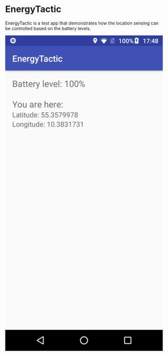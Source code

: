 # EnergyTactic

EnergyTactic is a test app that demonstrates how the location sensing can be controlled based on the battery levels.

![](https://raw.githubusercontent.com/ivbel18/EnergyTactic/master/Screenshot_20181206-174811.png)

